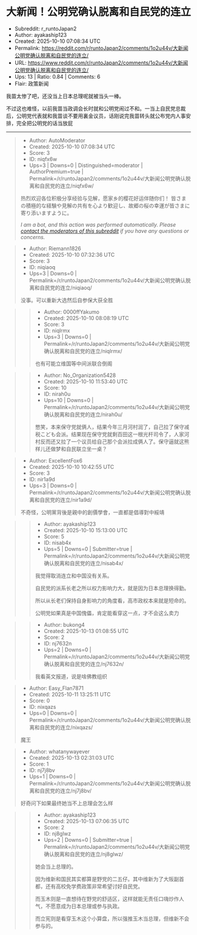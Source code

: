 # 大新闻！公明党确认脱离和自民党的连立

- Subreddit: r_runtoJapan2
- Author: ayakaship123
- Created: 2025-10-10 07:08:34 UTC
- Permalink: https://reddit.com/r/runtoJapan2/comments/1o2u44v/大新闻公明党确认脱离和自民党的连立/
- URL: https://www.reddit.com/r/runtoJapan2/comments/1o2u44v/大新闻公明党确认脱离和自民党的连立/
- Ups: 13 | Ratio: 0.84 | Comments: 6
- Flair: 政策新闻


我苗太惨了吧，还没当上日本总理呢就被当头一棒。

不过这也难怪，以前我苗当政调会长时就和公明党闹过不和。一当上自民党总裁后，公明党代表就和我苗谈不要用裏金议员，话刚说完我苗转头就公布党内人事安排，完全把公明党的话当放屁


---

> - Author: AutoModerator
> - Created: 2025-10-10 07:08:34 UTC
> - Score: 3
> - ID: niqfx6w
> - Ups=3 | Downs=0 | Distinguished=moderator | AuthorPremium=true | Permalink=/r/runtoJapan2/comments/1o2u44v/大新闻公明党确认脱离和自民党的连立/niqfx6w/
>
> 热烈欢迎各位积极分享经验与见解，愿家乡的樱花好运伴随你们！
> 皆さまの積極的な経験や見解の共有を心より歓迎し、故郷の桜の幸運が皆さまに寄り添いますように。
> 
> *I am a bot, and this action was performed automatically. Please [contact the moderators of this subreddit](/message/compose/?to=/r/runtoJapan2) if you have any questions or concerns.*

> - Author: Riemann1826
> - Created: 2025-10-10 07:32:36 UTC
> - Score: 3
> - ID: niqiaoq
> - Ups=3 | Downs=0 | Permalink=/r/runtoJapan2/comments/1o2u44v/大新闻公明党确认脱离和自民党的连立/niqiaoq/
>
> 没事。可以重新大选然后自参保大获全胜

>> - Author: 0000ffYakumo
>> - Created: 2025-10-10 08:08:19 UTC
>> - Score: 3
>> - ID: niqlrmx
>> - Ups=3 | Downs=0 | Permalink=/r/runtoJapan2/comments/1o2u44v/大新闻公明党确认脱离和自民党的连立/niqlrmx/
>>
>> 也有可能立维国等中间派联合倒阁

>> - Author: No_Organization5428
>> - Created: 2025-10-10 11:53:40 UTC
>> - Score: 10
>> - ID: nirah0u
>> - Ups=10 | Downs=0 | Permalink=/r/runtoJapan2/comments/1o2u44v/大新闻公明党确认脱离和自民党的连立/nirah0u/
>>
>> 憋笑，本来保守党就俩人，结果今年三月河村润了，自己拉了保守减税こども会派。结果现在保守党就剩百田这一根光杆司令了，人家河村反而还又拉了一个议员给自己那个会派拉成俩人了。保守逼就这熊样儿还做梦和自民联立坐一桌？

> - Author: ExcellentFox6
> - Created: 2025-10-10 10:42:55 UTC
> - Score: 3
> - ID: nir1a9d
> - Ups=3 | Downs=0 | Permalink=/r/runtoJapan2/comments/1o2u44v/大新闻公明党确认脱离和自民党的连立/nir1a9d/
>
> 不奇怪，公明黨背後是親中的創價學會，一直都是倡導對中綏靖

>> - Author: ayakaship123
>> - Created: 2025-10-10 15:13:00 UTC
>> - Score: 5
>> - ID: nisab4x
>> - Ups=5 | Downs=0 | Submitter=true | Permalink=/r/runtoJapan2/comments/1o2u44v/大新闻公明党确认脱离和自民党的连立/nisab4x/
>>
>> 我觉得取消连立和中国没有关系。
>> 
>> 自民党的派系长老之所以权力影响力大，就是因为日本总理换得勤。
>> 
>> 所以从长老们保持自身影响力的角度看，高市政权本来就是短命的。
>> 
>> 公明党如果真是中国傀儡，肯定能看穿这一点，才不会这么卖力

>> - Author: bukong4
>> - Created: 2025-10-13 01:08:55 UTC
>> - Score: 2
>> - ID: nj7632n
>> - Ups=2 | Downs=0 | Permalink=/r/runtoJapan2/comments/1o2u44v/大新闻公明党确认脱离和自民党的连立/nj7632n/
>>
>> 我看英文报道，说是啥佛教组织

> - Author: Easy_Flan7871
> - Created: 2025-10-11 13:25:11 UTC
> - Score: 0
> - ID: nixqazs
> - Ups=0 | Downs=0 | Permalink=/r/runtoJapan2/comments/1o2u44v/大新闻公明党确认脱离和自民党的连立/nixqazs/
>
> 魔王

> - Author: whatanywayever
> - Created: 2025-10-13 02:31:03 UTC
> - Score: 1
> - ID: nj7j8bv
> - Ups=1 | Downs=0 | Permalink=/r/runtoJapan2/comments/1o2u44v/大新闻公明党确认脱离和自民党的连立/nj7j8bv/
>
> 好奇问下如果最终她当不上总理会怎么样

>> - Author: ayakaship123
>> - Created: 2025-10-13 07:06:35 UTC
>> - Score: 2
>> - ID: nj8glwz
>> - Ups=2 | Downs=0 | Submitter=true | Permalink=/r/runtoJapan2/comments/1o2u44v/大新闻公明党确认脱离和自民党的连立/nj8glwz/
>>
>> 她会当上总理的。
>> 
>> 因为维新和国民其实都算是野党的二五仔。其中维新为了大阪副首都，还有高校免学费政策非常希望讨好自民党。
>> 
>> 而玉木则是一直想待在野党的舒适区，这样就能无责任口嗨炒作人气，不愿意成为日本总理或参与执政。
>> 
>> 而立宪则是看穿玉木这个小算盘，所以强推玉木当总理，但维新不会参与的。
